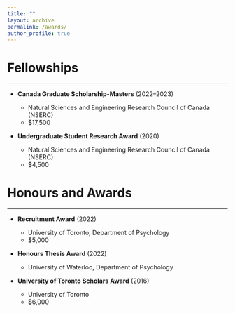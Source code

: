 ```yaml
---
title: ""
layout: archive
permalink: /awards/
author_profile: true
---
```

# Fellowships
<hr>

* **Canada Graduate Scholarship-Masters** (2022–2023)
    * Natural Sciences and Engineering Research Council of Canada (NSERC)
    * $17,500

* **Undergraduate Student Research Award** (2020)
    * Natural Sciences and Engineering Research Council of Canada (NSERC)
    * $4,500

# Honours and Awards
<hr>

* **Recruitment Award** (2022)
    * University of Toronto, Department of Psychology
    * $5,000

* **Honours Thesis Award** (2022)
    * University of Waterloo, Department of Psychology

* **University of Toronto Scholars Award** (2016)
    * University of Toronto 
    * $6,000